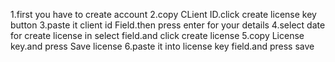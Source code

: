 1.first you have to create account
2.copy CLient ID.click create license key button
3.paste it client id Field.then press enter for your details
4.select date for create license in select field.and click create license
5.copy License key.and press Save license
6.paste it into license key field.and press save

